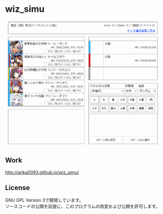 wiz_simu
====
![](https://raw.githubusercontent.com/Arika0093/wiz_simu/master/image/demo.gif)

## Work
<http://arika0093.github.io/wiz_simu/>

## License
GNU GPL Version 3で開発しています。  
ソースコードの公開を前提に、このプログラムの改変および公開を許可します。  
